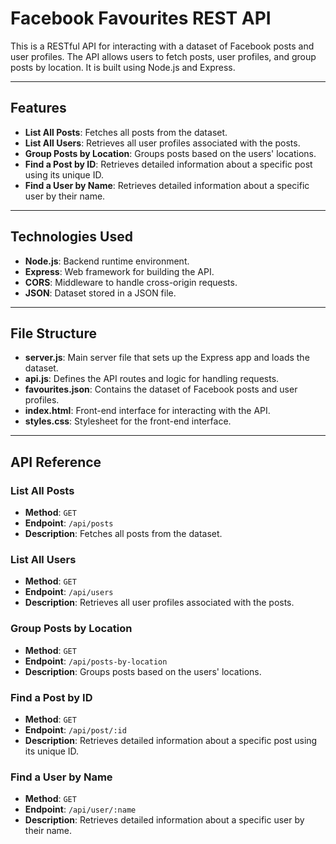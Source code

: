 # Facebook Favourites REST API

This is a RESTful API for interacting with a dataset of Facebook posts and user profiles. The API allows users to fetch posts, user profiles, and group posts by location. It is built using Node.js and Express.

---

## Features

- **List All Posts**: Fetches all posts from the dataset.
- **List All Users**: Retrieves all user profiles associated with the posts.
- **Group Posts by Location**: Groups posts based on the users' locations.
- **Find a Post by ID**: Retrieves detailed information about a specific post using its unique ID.
- **Find a User by Name**: Retrieves detailed information about a specific user by their name.

---

## Technologies Used

- **Node.js**: Backend runtime environment.
- **Express**: Web framework for building the API.
- **CORS**: Middleware to handle cross-origin requests.
- **JSON**: Dataset stored in a JSON file.

---

## File Structure

- **server.js**: Main server file that sets up the Express app and loads the dataset.
- **api.js**: Defines the API routes and logic for handling requests.
- **favourites.json**: Contains the dataset of Facebook posts and user profiles.
- **index.html**: Front-end interface for interacting with the API.
- **styles.css**: Stylesheet for the front-end interface.

---

## API Reference

### List All Posts
- **Method**: `GET`
- **Endpoint**: `/api/posts`
- **Description**: Fetches all posts from the dataset.

### List All Users
- **Method**: `GET`
- **Endpoint**: `/api/users`
- **Description**: Retrieves all user profiles associated with the posts.

### Group Posts by Location
- **Method**: `GET`
- **Endpoint**: `/api/posts-by-location`
- **Description**: Groups posts based on the users' locations.

### Find a Post by ID
- **Method**: `GET`
- **Endpoint**: `/api/post/:id`
- **Description**: Retrieves detailed information about a specific post using its unique ID.

### Find a User by Name
- **Method**: `GET`
- **Endpoint**: `/api/user/:name`
- **Description**: Retrieves detailed information about a specific user by their name.
